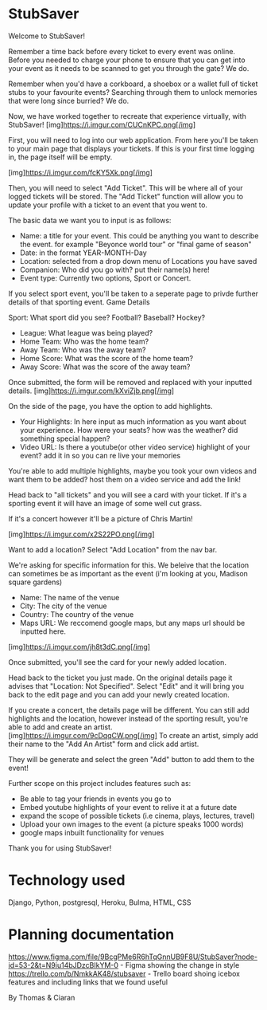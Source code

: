 # StubSaver
Welcome to StubSaver!

Remember a time back before every ticket to every event was online. Before you needed to charge your phone to ensure that you can get into your event as it needs to be scanned to get you through the gate? We do.

Remember when you'd have a corkboard, a shoebox or a wallet full of ticket stubs to your favourite events? Searching through them to unlock memories that were long since burried? We do.

Now, we have worked together to recreate that experience virtually, with StubSaver!
[img]https://i.imgur.com/CUCnKPC.png[/img]

First, you will need to log into our web application. From here you'll be taken to your main page that displays your tickets. If this is your first time logging in, the page itself will be empty.

[img]https://i.imgur.com/fcKY5Xk.png[/img]

Then, you will need to select "Add Ticket". This will be where all of your logged tickets will be stored. The "Add Ticket" function will allow you to update your profile with a ticket to an event that you went to.

The basic data we want you to input is as follows:
- Name: a title for your event. This could be anything you want to describe the event. for example "Beyonce world tour" or "final game of season"
- Date: in the format YEAR-MONTH-Day
- Location: selected from a drop down menu of Locations you have saved
- Companion: Who did you go with? put their name(s) here!
- Event type: Currently two options, Sport or Concert.

If you select sport event, you'll be taken to a seperate page to privde further details of that sporting event.
Game Details

Sport: What sport did you see? Football? Baseball? Hockey?
- League: What league was being played?
- Home Team: Who was the home team?
- Away Team: Who was the away team?
- Home Score: What was the score of the home team?
- Away Score: What was the score of the away team?

Once submitted, the form will be removed and replaced with your inputted details.
[img]https://i.imgur.com/kXviZjb.png[/img]

On the side of the page, you have the option to add highlights.
- Your Highlights: In here input as much information as you want about your experience. How were your seats? how was the weather? did something special happen?
- Video URL: Is there a youtube(or other video service) highlight of your event? add it in so you can re live your memories

You're able to add multiple highlights, maybe you took your own videos and want them to be added? host them on a video service and add the link!

Head back to "all tickets" and you will see a card with your ticket. If it's a sporting event it will have an image of some well cut grass.

If it's a concert however it'll be a picture of Chris Martin!

[img]https://i.imgur.com/x2S22PO.png[/img]

Want to add a location? Select "Add Location" from the nav bar.

We're asking for specific information for this. We beleive that the location can sometimes be as important as the event (i'm looking at you, Madison square gardens)
- Name: The name of the venue
- City: The city of the venue
- Country: The country of the venue
- Maps URL: We reccomend google maps, but any maps url should be inputted here.

[img]https://i.imgur.com/jh8t3dC.png[/img]

Once submitted, you'll see the card for your newly added location.

Head back to the ticket you just made. On the original details page it advises that "Location: Not Specified". Select "Edit" and it will bring you back to the edit page and you can add your newly created location.

If you create a concert, the details page will be different. You can still add highlights and the location, however instead of the sporting result, you're able to add and create an artist.
[img]https://i.imgur.com/9cDqqCW.png[/img]
To create an artist, simply add their name to the "Add An Artist" form and click add artist.

They will be generate and select the green "Add" button to add them to the event!

Further scope on this project includes features such as:
- Be able to tag your friends in events you go to
- Embed youtube highlights of your event to relive it at a future date
- expand the scope of possible tickets (i.e cinema, plays, lectures, travel)
- Upload your own images to the event (a picture speaks 1000 words)
- google maps inbuilt functionality for venues

Thank you for using StubSaver!


# Technology used
Django, Python, postgresql, Heroku, Bulma, HTML, CSS

# Planning documentation
https://www.figma.com/file/9BcgPMe6R6hTqGnnUB9F8U/StubSaver?node-id=53-2&t=N9iu14bJDzcBIkYM-0 - Figma showing the change in style
https://trello.com/b/NmkkAK48/stubsaver - Trello board shoing icebox features and including links that we found useful


By Thomas & Ciaran